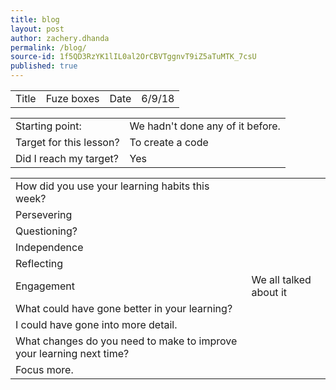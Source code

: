 ```yaml
---
title: blog
layout: post
author: zachery.dhanda
permalink: /blog/
source-id: 1f5QD3RzYK1lIL0al2OrCBVTggnvT9iZ5aTuMTK_7csU
published: true
---
```

<table>
  <tr>
    <td>Title</td>
    <td>Fuze boxes</td>
    <td>Date</td>
    <td> 6/9/18</td>
  </tr>
</table>


                                    

<table>
  <tr>
    <td>Starting point:</td>
    <td>We hadn't done any of it before.</td>
  </tr>
  <tr>
    <td>Target for this lesson?</td>
    <td>To create a code</td>
  </tr>
  <tr>
    <td>Did I reach my target? </td>
    <td>Yes</td>
  </tr>
</table>


<table>
  <tr>
    <td>How did you use your learning habits this week?</td>
    <td></td>
  </tr>
  <tr>
    <td>Persevering</td>
    <td></td>
  </tr>
  <tr>
    <td>Questioning?</td>
    <td></td>
  </tr>
  <tr>
    <td>Independence</td>
    <td></td>
  </tr>
  <tr>
    <td>Reflecting</td>
    <td></td>
  </tr>
  <tr>
    <td>Engagement</td>
    <td>We all talked about it</td>
  </tr>
  <tr>
    <td>What could have gone better in your learning?</td>
    <td></td>
  </tr>
  <tr>
    <td>I could have gone into more detail.</td>
    <td></td>
  </tr>
  <tr>
    <td>What changes do you need to make to improve your learning next time?</td>
    <td></td>
  </tr>
  <tr>
    <td>Focus more.</td>
    <td></td>
  </tr>
</table>


